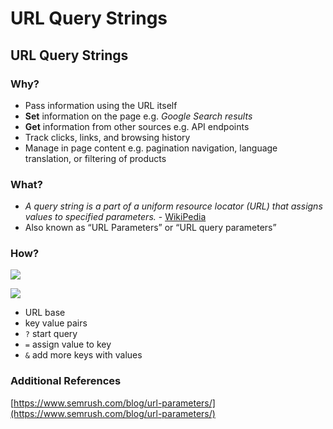 # URL Query Strings

## URL Query Strings

### Why?

* Pass information using the URL itself
* **Set** information on the page e.g. _Google Search results_
* **Get** information from other sources e.g. API endpoints
* Track clicks, links, and browsing history
* Manage in page content e.g. pagination navigation, language translation, or filtering of products

### What?

* _A query string is a part of a uniform resource locator (URL) that assigns values to specified parameters._ - [WikiPedia](https://en.wikipedia.org/wiki/Query\_string)
* Also known as “URL Parameters” or “URL query parameters”

### How?

![](https://static.semrush.com/blog/uploads/media/00/6e/006eebc38b54220916caecfc80fed202/Guide-to-URL-Parameters-2.webp)

![](https://static.semrush.com/blog/uploads/media/5a/20/5a20dd9a3859e973f5a378a1d6f96a9f/Graphic%201.webp)

* URL base
* key value pairs
* `?` start query
* `=` assign value to key
* `&` add more keys with values

### Additional References

[https://www.semrush.com/blog/url-parameters/](https://www.semrush.com/blog/url-parameters/)
